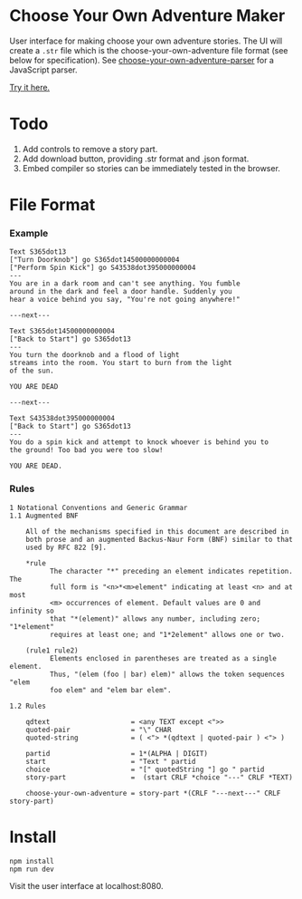 # Choose Your Own Adventure Maker

User interface for making choose your own adventure stories. The UI will create a `.str` file which is the choose-your-own-adventure file
format (see below for specification). See [choose-your-own-adventure-parser](https://github.com/dgendill/choose-your-own-adventure-parser) for a JavaScript parser.

[Try it here.](https://dgendill.github.io/choose-your-own-adventure-maker/dist/)

# Todo

1. Add controls to remove a story part.
2. Add download button, providing .str format and .json format.
3. Embed compiler so stories can be immediately tested in the browser.

# File Format

### Example
```
Text S365dot13
["Turn Doorknob"] go S365dot14500000000004
["Perform Spin Kick"] go S43538dot395000000004
---
You are in a dark room and can't see anything. You fumble
around in the dark and feel a door handle. Suddenly you
hear a voice behind you say, "You're not going anywhere!"

---next---

Text S365dot14500000000004
["Back to Start"] go S365dot13
---
You turn the doorknob and a flood of light
streams into the room. You start to burn from the light
of the sun.

YOU ARE DEAD

---next---

Text S43538dot395000000004
["Back to Start"] go S365dot13
---
You do a spin kick and attempt to knock whoever is behind you to
the ground! Too bad you were too slow!

YOU ARE DEAD.
```

### Rules
```
1 Notational Conventions and Generic Grammar
1.1 Augmented BNF

    All of the mechanisms specified in this document are described in
    both prose and an augmented Backus-Naur Form (BNF) similar to that
    used by RFC 822 [9].

    *rule
          The character "*" preceding an element indicates repetition. The
          full form is "<n>*<m>element" indicating at least <n> and at most
          <m> occurrences of element. Default values are 0 and infinity so
          that "*(element)" allows any number, including zero; "1*element"
          requires at least one; and "1*2element" allows one or two.

    (rule1 rule2)
          Elements enclosed in parentheses are treated as a single element.
          Thus, "(elem (foo | bar) elem)" allows the token sequences "elem
          foo elem" and "elem bar elem".

1.2 Rules

    qdtext                    = <any TEXT except <">>
    quoted-pair               = "\" CHAR
    quoted-string             = ( <"> *(qdtext | quoted-pair ) <"> )

    partid                    = 1*(ALPHA | DIGIT)
    start                     = "Text " partid
    choice                    = "[" quotedString "] go " partid
    story-part                =  (start CRLF *choice "---" CRLF *TEXT)

    choose-your-own-adventure = story-part *(CRLF "---next---" CRLF story-part)
```

# Install

```
npm install
npm run dev
```

Visit the user interface at localhost:8080.